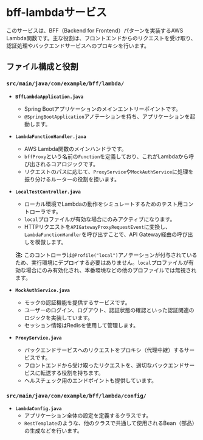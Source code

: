 
# bff-lambdaサービス

このサービスは、BFF（Backend for Frontend）パターンを実装するAWS Lambda関数です。主な役割は、フロントエンドからのリクエストを受け取り、認証処理やバックエンドサービスへのプロキシを行います。

## ファイル構成と役割

### `src/main/java/com/example/bff/lambda/`

*   **`BffLambdaApplication.java`**
    *   Spring Bootアプリケーションのメインエントリーポイントです。
    *   `@SpringBootApplication`アノテーションを持ち、アプリケーションを起動します。

*   **`LambdaFunctionHandler.java`**
    *   AWS Lambda関数のメインハンドラです。
    *   `bffProxy`という名前の`Function`を定義しており、これがLambdaから呼び出されるコアロジックです。
    *   リクエストのパスに応じて、`ProxyService`や`MockAuthService`に処理を振り分けるルーターの役割を担います。

*   **`LocalTestController.java`**
    *   ローカル環境でLambdaの動作をシミュレートするためのテスト用コントローラです。
    *   `local`プロファイルが有効な場合にのみアクティブになります。
    *   HTTPリクエストを`APIGatewayProxyRequestEvent`に変換し、`LambdaFunctionHandler`を呼び出すことで、API Gateway経由の呼び出しを模倣します。

    **注:** このコントローラは`@Profile("local")`アノテーションが付与されているため、実行環境にデプロイする必要はありません。`local`プロファイルが有効な場合にのみ有効化され、本番環境などの他のプロファイルでは無視されます。

*   **`MockAuthService.java`**
    *   モックの認証機能を提供するサービスです。
    *   ユーザーのログイン、ログアウト、認証状態の確認といった認証関連のロジックを実装しています。
    *   セッション情報はRedisを使用して管理します。

*   **`ProxyService.java`**
    *   バックエンドサービスへのリクエストをプロキシ（代理中継）するサービスです。
    *   フロントエンドから受け取ったリクエストを、適切なバックエンドサービスに転送する役割を持ちます。
    *   ヘルスチェック用のエンドポイントも提供しています。

### `src/main/java/com/example/bff/lambda/config/`

*   **`LambdaConfig.java`**
    *   アプリケーション全体の設定を定義するクラスです。
    *   `RestTemplate`のような、他のクラスで共通して使用されるBean（部品）の生成などを行います。
